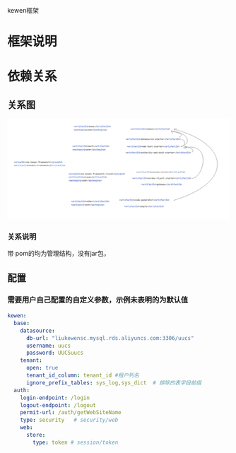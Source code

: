 
kewen框架

# 框架说明

# 依赖关系

## 关系图

![avatar](docs/项目Maven依赖关系.png)

### 关系说明

带  <packaging>pom</packaging>的均为管理结构，没有jar包，


##  配置



### 需要用户自己配置的自定义参数，示例未表明的为默认值
```yml
kewen:
  base:
    datasource:
      db-url: "liukewensc.mysql.rds.aliyuncs.com:3306/uucs"
      username: uucs
      password: UUCSuucs
    tenant:
      open: true
      tenant_id_column: tenant_id #租户列名
      ignore_prefix_tables: sys_log,sys_dict  # 排除的表字段前缀
  auth:
    login-endpoint: /login
    logout-endpoint: /logout
    permit-url: /auth/getWebSiteName
    type: security   # security/web
    web:
      store:
        type: token # session/token
```